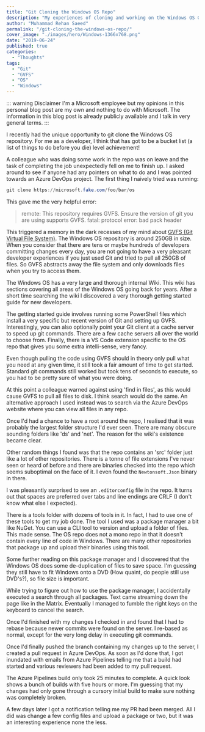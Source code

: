 ```yaml
---
title: "Git Cloning the Windows OS Repo"
description: "My experiences of cloning and working on the Windows OS Git repository."
author: "Muhammad Rehan Saeed"
permalink: "/git-cloning-the-windows-os-repo/"
cover_image: "./images/hero/Windows-1366x768.png"
date: "2019-06-24"
published: true
categories:
  - "Thoughts"
tags:
  - "Git"
  - "GVFS"
  - "OS"
  - "Windows"
---
```


::: warning Disclaimer
I'm a Microsoft employee but my opinions in this personal blog post are my own and nothing to do with Microsoft. The information in this blog post is already publicly available and I talk in very general terms.
:::

I recently had the unique opportunity to git clone the Windows OS repository. For me as a developer, I think that has got to be a bucket list (a list of things to do before you die) level achievement!

A colleague who was doing some work in the repo was on leave and the task of completing the job unexpectedly fell on me to finish up. I asked around to see if anyone had any pointers on what to do and I was pointed towards an Azure DevOps project. The first thing I naively tried was running:

```powershell
git clone https://microsoft.fake.com/foo/bar/os
```

This gave me the very helpful error:

> remote: This repository requires GVFS. Ensure the version of git you are using supports GVFS.
> fatal: protocol error: bad pack header

This triggered a memory in the dark recesses of my mind about [GVFS (Git Virtual File System)](https://devblogs.microsoft.com/devops/announcing-gvfs-git-virtual-file-system/). The Windows OS repository is around 250GB in size. When you consider that there are tens or maybe hundreds of developers committing changes every day, you are not going to have a very pleasant developer experiences if you just used Git and tried to pull all 250GB of files. So GVFS abstracts away the file system and only downloads files when you try to access them.

The Windows OS has a very large and thorough internal Wiki. This wiki has sections covering all areas of the Windows OS going back for years. After a short time searching the wiki I discovered a very thorough getting started guide for new developers.

The getting started guide involves running some PowerShell files which install a very specific but recent version of Git and setting up GVFS. Interestingly, you can also optionally point your Git client at a cache server to speed up git commands. There are a few cache servers all over the world to choose from. Finally, there is a VS Code extension specific to the OS repo that gives you some extra intelli-sense, very fancy.

Even though pulling the code using GVFS should in theory only pull what you need at any given time, it still took a fair amount of time to get started. Standard git commands still worked but took tens of seconds to execute, so you had to be pretty sure of what you were doing.

At this point a colleague warned against using 'find in files', as this would cause GVFS to pull all files to disk. I think search would do the same. An alternative approach I used instead was to search via the Azure DevOps website where you can view all files in any repo.

Once I'd had a chance to have a root around the repo, I realised that it was probably the largest folder structure I'd ever seen. There are many obscure sounding folders like 'ds' and 'net'. The reason for the wiki's existence became clear.

Other random things I found was that the repo contains an 'src' folder just like a lot of other repositories. There is a tonne of file extensions I've never seen or heard of before and there are binaries checked into the repo which seems suboptimal on the face of it. I even found the `Newtonsoft.Json` binary in there.

I was pleasantly surprised to see an `.editorconfig` file in the repo. It turns out that spaces are preferred over tabs and line endings are CRLF (I don't know what else I expected).

There is a tools folder with dozens of tools in it. In fact, I had to use one of these tools to get my job done. The tool I used was a package manager a bit like NuGet. You can use a CLI tool to version and upload a folder of files. This made sense. The OS repo does not a mono repo in that it doesn't contain every line of code in Windows. There are many other repositories that package up and upload their binaries using this tool.

Some further reading on this package manager and I discovered that the Windows OS does some de-duplication of files to save space. I'm guessing they still have to fit Windows onto a DVD (How quaint, do people still use DVD's?), so file size is important.

While trying to figure out how to use the package manager, I accidentally executed a search through all packages. Text came streaming down the page like in the Matrix. Eventually I managed to fumble the right keys on the keyboard to cancel the search.

Once I'd finished with my changes I checked in and found that I had to rebase because newer commits were found on the server. I re-based as normal, except for the very long delay in executing git commands.

Once I'd finally pushed the branch containing my changes up to the server, I created a pull request in Azure DevOps. As soon as I'd done that, I got inundated with emails from Azure Pipelines telling me that a build had started and various reviewers had been added to my pull request.

The Azure Pipelines build only took 25 minutes to complete. A quick look shows a bunch of builds with five hours or more. I'm guessing that my changes had only gone through a cursory initial build to make sure nothing was completely broken.

A few days later I got a notification telling me my PR had been merged. All I did was change a few config files and upload a package or two, but it was an interesting experience none the less.
